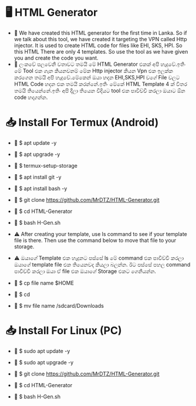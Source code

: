 # 🖥️ HTML Generator

- 🐉️ We have created this HTML generator for the first time in Lanka. So if we talk about this tool, we have created it targeting the VPN called Http injector. It is used to create HTML code for files like EHI, SKS, HPI. So this HTML  There are only 4 templates. So use the tool as we have given you and create the code you want.
- 🐉️ ලංකවේ පලවෙනි වතාවට තමයි මේ HTML Generator එකක් අපි හැදුවේ.ඉතිං මේ Tool එක ගැන කියනවනම් මේක Http injector කියන Vpn එක ඉලක්ක කරගෙන තමයි අපි හැදුවේ.මේකෙන් ඔයා හදන EHI,SKS,HPI වගේ File වලට HTML Code හදන එක තමයි කරන්නේ.ඉතිං මේකේ HTML Template 4 ක් විතර තමයි තියෙන්නේ.ඉතිං අපි දීලා තියෙන විදියට tool එක පාවිච්චි කරලා ඔයාට ඕන code හදාගන්න.

# 📥️ Install For Termux (Android)

- 📌️ $ apt update -y

- 📌️ $ apt upgrade -y

- 📌️ $ termux-setup-storage

- 📌️ $ apt install git -y

- 📌️ $ apt install bash -y

- 📌️ $ git clone https://github.com/MrDTZ/HTML-Generator.git

- 📌️ $ cd HTML-Generator

- 📌️ $ bash H-Gen.sh

- ⚠️ After creating your template, use ls command to see if your template file is there.  Then use the command below to move that file to your storage.

- ⚠️ ඔයාගේ Template එක හැදුනට පස්සේ ls මේ command එක පාවිච්චි කරලා ඔයාගේ template file එක තියෙනවද කියලා බලන්න. ඊට පස්සේ පහල command පාවිච්චි කරලා ඔයා ඒ file එක ඔයාගේ Storage එකට ගෙනියන්න.

- 📌️ $ cp file name $HOME

- 📌️ $ cd

- 📌️ $ mv file name /sdcard/Downloads

# 📥️ Install For Linux (PC)

- 📌️ $ sudo apt update -y

- 📌️ $ sudo apt upgrade -y

- 📌️ $ git clone https://github.com/MrDTZ/HTML-Generator.git

- 📌️ $ cd HTML-Generator

- 📌️ $ bash H-Gen.sh  
